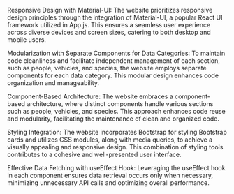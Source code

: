 Responsive Design with Material-UI: The website prioritizes responsive design principles through the integration of Material-UI, a popular React UI framework utilized in App.js. This ensures a seamless user experience across diverse devices and screen sizes, catering to both desktop and mobile users.

Modularization with Separate Components for Data Categories: To maintain code cleanliness and facilitate independent management of each section, such as people, vehicles, and species, the website employs separate components for each data category. This modular design enhances code organization and manageability.

Component-Based Architecture: The website embraces a component-based architecture, where distinct components handle various sections such as people, vehicles, and species. This approach enhances code reuse and modularity, facilitating the maintenance of clean and organized code.

Styling Integration: The website incorporates Bootstrap for styling Bootstrap cards and utilizes CSS modules, along with media queries, to achieve a visually appealing and responsive design. This combination of styling tools contributes to a cohesive and well-presented user interface.

Effective Data Fetching with useEffect Hook: Leveraging the useEffect hook in each component ensures data retrieval occurs only when necessary, minimizing unnecessary API calls and optimizing overall performance.